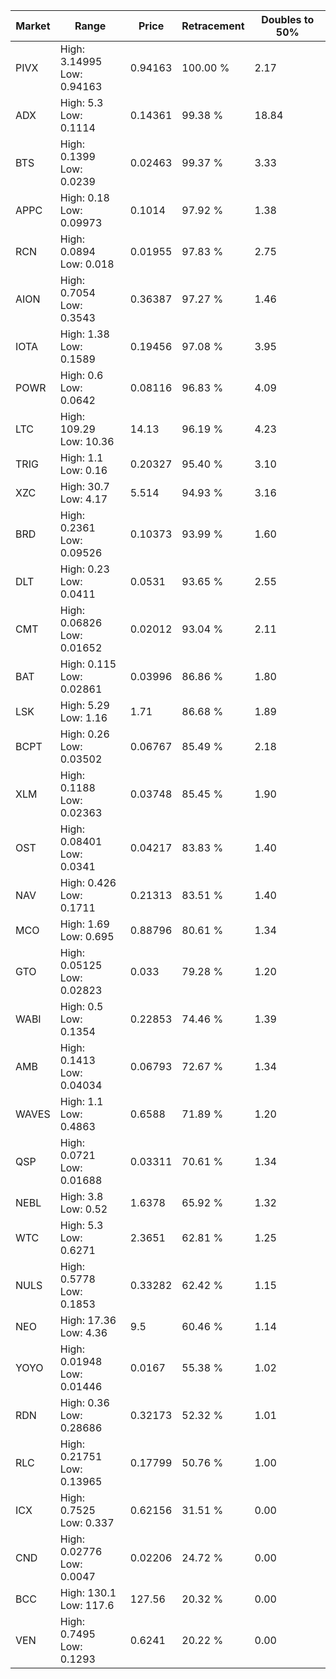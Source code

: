 | Market | Range | Price| Retracement | Doubles to 50% |
| --- | --- | --- | --- | --- |
| PIVX | High: 3.14995<br />Low: 0.94163 | 0.94163 | 100.00 % | 2.17 |
| ADX | High: 5.3<br />Low: 0.1114 | 0.14361 | 99.38 % | 18.84 |
| BTS | High: 0.1399<br />Low: 0.0239 | 0.02463 | 99.37 % | 3.33 |
| APPC | High: 0.18<br />Low: 0.09973 | 0.1014 | 97.92 % | 1.38 |
| RCN | High: 0.0894<br />Low: 0.018 | 0.01955 | 97.83 % | 2.75 |
| AION | High: 0.7054<br />Low: 0.3543 | 0.36387 | 97.27 % | 1.46 |
| IOTA | High: 1.38<br />Low: 0.1589 | 0.19456 | 97.08 % | 3.95 |
| POWR | High: 0.6<br />Low: 0.0642 | 0.08116 | 96.83 % | 4.09 |
| LTC | High: 109.29<br />Low: 10.36 | 14.13 | 96.19 % | 4.23 |
| TRIG | High: 1.1<br />Low: 0.16 | 0.20327 | 95.40 % | 3.10 |
| XZC | High: 30.7<br />Low: 4.17 | 5.514 | 94.93 % | 3.16 |
| BRD | High: 0.2361<br />Low: 0.09526 | 0.10373 | 93.99 % | 1.60 |
| DLT | High: 0.23<br />Low: 0.0411 | 0.0531 | 93.65 % | 2.55 |
| CMT | High: 0.06826<br />Low: 0.01652 | 0.02012 | 93.04 % | 2.11 |
| BAT | High: 0.115<br />Low: 0.02861 | 0.03996 | 86.86 % | 1.80 |
| LSK | High: 5.29<br />Low: 1.16 | 1.71 | 86.68 % | 1.89 |
| BCPT | High: 0.26<br />Low: 0.03502 | 0.06767 | 85.49 % | 2.18 |
| XLM | High: 0.1188<br />Low: 0.02363 | 0.03748 | 85.45 % | 1.90 |
| OST | High: 0.08401<br />Low: 0.0341 | 0.04217 | 83.83 % | 1.40 |
| NAV | High: 0.426<br />Low: 0.1711 | 0.21313 | 83.51 % | 1.40 |
| MCO | High: 1.69<br />Low: 0.695 | 0.88796 | 80.61 % | 1.34 |
| GTO | High: 0.05125<br />Low: 0.02823 | 0.033 | 79.28 % | 1.20 |
| WABI | High: 0.5<br />Low: 0.1354 | 0.22853 | 74.46 % | 1.39 |
| AMB | High: 0.1413<br />Low: 0.04034 | 0.06793 | 72.67 % | 1.34 |
| WAVES | High: 1.1<br />Low: 0.4863 | 0.6588 | 71.89 % | 1.20 |
| QSP | High: 0.0721<br />Low: 0.01688 | 0.03311 | 70.61 % | 1.34 |
| NEBL | High: 3.8<br />Low: 0.52 | 1.6378 | 65.92 % | 1.32 |
| WTC | High: 5.3<br />Low: 0.6271 | 2.3651 | 62.81 % | 1.25 |
| NULS | High: 0.5778<br />Low: 0.1853 | 0.33282 | 62.42 % | 1.15 |
| NEO | High: 17.36<br />Low: 4.36 | 9.5 | 60.46 % | 1.14 |
| YOYO | High: 0.01948<br />Low: 0.01446 | 0.0167 | 55.38 % | 1.02 |
| RDN | High: 0.36<br />Low: 0.28686 | 0.32173 | 52.32 % | 1.01 |
| RLC | High: 0.21751<br />Low: 0.13965 | 0.17799 | 50.76 % | 1.00 |
| ICX | High: 0.7525<br />Low: 0.337 | 0.62156 | 31.51 % | 0.00 |
| CND | High: 0.02776<br />Low: 0.0047 | 0.02206 | 24.72 % | 0.00 |
| BCC | High: 130.1<br />Low: 117.6 | 127.56 | 20.32 % | 0.00 |
| VEN | High: 0.7495<br />Low: 0.1293 | 0.6241 | 20.22 % | 0.00 |
